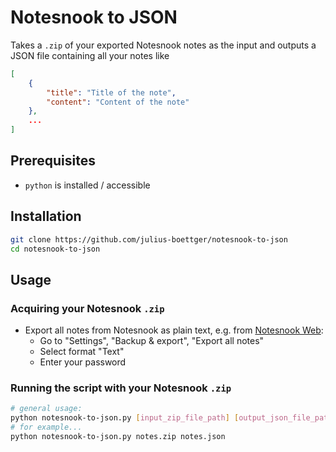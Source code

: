 # Notesnook to JSON

Takes a `.zip` of your exported Notesnook notes as the input and outputs a JSON file containing all your notes like
```json
[
    {
        "title": "Title of the note",
        "content": "Content of the note"
    },
    ...
]
```

## Prerequisites
- `python` is installed / accessible

## Installation
```sh
git clone https://github.com/julius-boettger/notesnook-to-json
cd notesnook-to-json
```

## Usage
### Acquiring your Notesnook `.zip`
- Export all notes from Notesnook as plain text, e.g. from [Notesnook Web](https://app.notesnook.com):
    - Go to "Settings", "Backup & export", "Export all notes"
    - Select format "Text"
    - Enter your password

### Running the script with your Notesnook `.zip`
```sh
# general usage:
python notesnook-to-json.py [input_zip_file_path] [output_json_file_path]
# for example...
python notesnook-to-json.py notes.zip notes.json
```